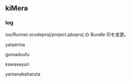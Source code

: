 ## kiMera

### log
ios/Runner.xcodeproj/project.pbxproj の Bundle IDを変更。

yataerina

gomadoufu 

kawaseyuri

yamanakaharuta


